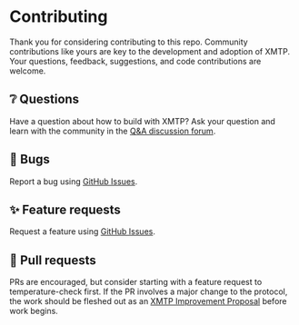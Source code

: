 # Contributing

Thank you for considering contributing to this repo. Community contributions like yours are key to the development and adoption of XMTP. Your questions, feedback, suggestions, and code contributions are welcome.

## ❔ Questions

Have a question about how to build with XMTP? Ask your question and learn with the community in the [Q&A discussion forum](https://github.com/orgs/xmtp/discussions/categories/q-a).

## 🐞 Bugs

Report a bug using [GitHub Issues](https://github.com/xmtp/example-chat-react-native/issues).

## ✨ Feature requests

Request a feature using [GitHub Issues](https://github.com/xmtp/example-chat-react-native/issues).

## 🔀 Pull requests

PRs are encouraged, but consider starting with a feature request to temperature-check first. If the PR involves a major change to the protocol, the work should be fleshed out as an [XMTP Improvement Proposal](https://github.com/xmtp/XIPs/blob/main/XIPs/xip-0-purpose-process.md) before work begins.
